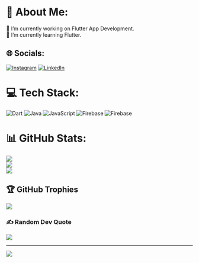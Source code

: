 # 💫 About Me:
🔭 I’m currently working on Flutter App Development.<br>🌱 I’m currently learning Flutter.


## 🌐 Socials:
[![Instagram](https://img.shields.io/badge/Instagram-%23E4405F.svg?logo=Instagram&logoColor=white)](https://instagram.com/chandu.tiriveedhi) [![LinkedIn](https://img.shields.io/badge/LinkedIn-%230077B5.svg?logo=linkedin&logoColor=white)](https://linkedin.com/in/linkedin.com/in/tncs) 

# 💻 Tech Stack:
![Dart](https://img.shields.io/badge/dart-%230175C2.svg?style=for-the-badge&logo=dart&logoColor=white) ![Java](https://img.shields.io/badge/java-%23ED8B00.svg?style=for-the-badge&logo=openjdk&logoColor=white) ![JavaScript](https://img.shields.io/badge/javascript-%23323330.svg?style=for-the-badge&logo=javascript&logoColor=%23F7DF1E) ![Firebase](https://img.shields.io/badge/firebase-%23039BE5.svg?style=for-the-badge&logo=firebase) ![Firebase](https://img.shields.io/badge/firebase-a08021?style=for-the-badge&logo=firebase&logoColor=ffcd34)
# 📊 GitHub Stats:
![](https://github-readme-stats.vercel.app/api?username=chandutiriveedhi&theme=blueberry&hide_border=false&include_all_commits=false&count_private=false)<br/>
![](https://github-readme-streak-stats.herokuapp.com/?user=chandutiriveedhi&theme=blueberry&hide_border=false)<br/>
![](https://github-readme-stats.vercel.app/api/top-langs/?username=chandutiriveedhi&theme=blueberry&hide_border=false&include_all_commits=false&count_private=false&layout=compact)

## 🏆 GitHub Trophies
![](https://github-profile-trophy.vercel.app/?username=chandutiriveedhi&theme=radical&no-frame=false&no-bg=true&margin-w=4)

### ✍️ Random Dev Quote
![](https://quotes-github-readme.vercel.app/api?type=horizontal&theme=radical)

---
[![](https://visitcount.itsvg.in/api?id=chandutiriveedhi&icon=5&color=4)](https://visitcount.itsvg.in)

<!-- Proudly created with GPRM ( https://gprm.itsvg.in ) -->
